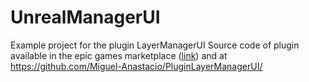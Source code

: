 # UnrealManagerUI
Example project for the plugin LayerManagerUI 
Source code of plugin available in the epic games marketplace ([link](https://www.unrealengine.com/marketplace/en-US/product/db616fa664fc4f1080425981dbb38c03)) and at https://github.com/Miguel-Anastacio/PluginLayerManagerUI/

